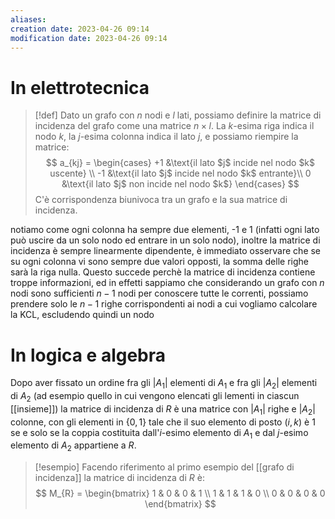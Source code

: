 ```yaml
---
aliases: 
creation date: 2023-04-26 09:14
modification date: 2023-04-26 09:14
---
```


# In elettrotecnica

> [!def]
> Dato un grafo con $n$ nodi e $l$ lati, possiamo definire la matrice di incidenza del grafo come una matrice $n \times l$. 
> La $k$-esima riga indica il nodo $k$, la $j$-esima colonna indica il lato $j$, e possiamo riempire la matrice:
> $$ a_{kj} = \begin{cases}
> +1 &\text{il lato $j$ incide nel nodo $k$ uscente} \\
> -1 &\text{il lato $j$ incide nel nodo $k$ entrante}\\
> 0 &\text{il lato $j$ non incide nel nodo $k$}
> \end{cases} $$
> C'è corrispondenza biunivoca tra un grafo e  la sua matrice di incidenza.

notiamo come ogni colonna ha sempre due elementi, -1 e 1 (infatti ogni lato può uscire da un solo nodo ed entrare in un solo nodo), inoltre la matrice di incidenza è sempre linearmente dipendente, è immediato osservare che se su ogni colonna vi sono sempre due valori opposti, la somma delle righe sarà la riga nulla.
Questo succede perchè la matrice di incidenza contiene troppe informazioni, ed in effetti sappiamo che considerando un grafo con $n$ nodi sono sufficienti $n- 1$ nodi per conoscere tutte le correnti, possiamo prendere solo le $n-1$ righe corrispondenti ai nodi a cui vogliamo calcolare la KCL, escludendo quindi un nodo
# In logica e algebra
Dopo aver fissato un ordine fra gli $|A_{1}|$ elementi di $A_{1}$ e fra gli $|A_{2}|$ elementi di $A_{2}$ (ad esempio quello in cui vengono elencati gli lementi in ciascun [[insieme]]) la matrice di incidenza di $R$ è una matrice con $|A_{1}|$ righe e $|A_{2}|$ colonne, con gli elementi in $\{ 0,1 \}$ tale che il suo elemento di posto $(i,k)$ è $1$ se e solo se la coppia costituita dall'$i$-esimo elemento di $A_{1}$ e dal $j$-esimo elemento di $A_{2}$ appartiene a $R$.

> [!esempio]
> Facendo riferimento al primo esempio del [[grafo di incidenza]] la matrice di incidenza di $R$ è:
> $$
> M_{R} = \begin{bmatrix}
> 1 & 0 & 0 & 1 \\
> 1 & 1 & 1 & 0 \\
> 0 & 0 & 0 & 0
> \end{bmatrix}
> $$
> 


